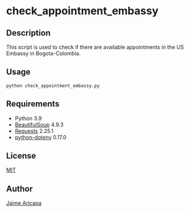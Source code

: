 # check_appointment_embassy

## Description

This script is used to check if there are available appointments in the US Embassy in Bogota-Colombia.

## Usage

```python check_appointment_embassy.py```

## Requirements

- Python 3.9
- [BeautifulSoup](https://www.crummy.com/software/BeautifulSoup/bs4/doc/) 4.9.3
- [Requests](https://requests.readthedocs.io/en/master/) 2.25.1
- [python-dotenv](https://pypi.org/project/python-dotenv/) 0.17.0

## License

[MIT](https://choosealicense.com/licenses/mit/)

## Author

[Jaime Aricapa](https://github.com/ja95aricapa)
